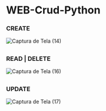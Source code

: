 # WEB-Crud-Python

### CREATE
![Captura de Tela (14)](https://user-images.githubusercontent.com/104772356/195952319-d324dc3e-bee1-45d0-9663-d84ba1956393.png)
##

### READ | DELETE
![Captura de Tela (16)](https://user-images.githubusercontent.com/104772356/195952482-2593d567-44fd-4596-81a5-46a05049b2c9.png)
##

### UPDATE
![Captura de Tela (17)](https://user-images.githubusercontent.com/104772356/195952781-17281f90-8ea5-422e-90e3-3748f048aad0.png)
##
